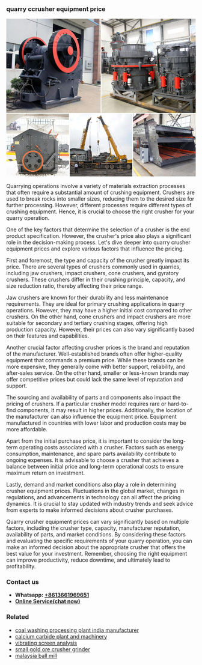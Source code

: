 <h3>quarry ccrusher equipment price</h3><img src='1708663515.jpg' alt=''><p>Quarrying operations involve a variety of materials extraction processes that often require a substantial amount of crushing equipment. Crushers are used to break rocks into smaller sizes, reducing them to the desired size for further processing. However, different processes require different types of crushing equipment. Hence, it is crucial to choose the right crusher for your quarry operation.</p><p>One of the key factors that determine the selection of a crusher is the end product specification. However, the crusher's price also plays a significant role in the decision-making process. Let's dive deeper into quarry crusher equipment prices and explore various factors that influence the pricing.</p><p>First and foremost, the type and capacity of the crusher greatly impact its price. There are several types of crushers commonly used in quarries, including jaw crushers, impact crushers, cone crushers, and gyratory crushers. These crushers differ in their crushing principle, capacity, and size reduction ratio, thereby affecting their price range.</p><p>Jaw crushers are known for their durability and less maintenance requirements. They are ideal for primary crushing applications in quarry operations. However, they may have a higher initial cost compared to other crushers. On the other hand, cone crushers and impact crushers are more suitable for secondary and tertiary crushing stages, offering high production capacity. However, their prices can also vary significantly based on their features and capabilities.</p><p>Another crucial factor affecting crusher prices is the brand and reputation of the manufacturer. Well-established brands often offer higher-quality equipment that commands a premium price. While these brands can be more expensive, they generally come with better support, reliability, and after-sales service. On the other hand, smaller or less-known brands may offer competitive prices but could lack the same level of reputation and support.</p><p>The sourcing and availability of parts and components also impact the pricing of crushers. If a particular crusher model requires rare or hard-to-find components, it may result in higher prices. Additionally, the location of the manufacturer can also influence the equipment price. Equipment manufactured in countries with lower labor and production costs may be more affordable.</p><p>Apart from the initial purchase price, it is important to consider the long-term operating costs associated with a crusher. Factors such as energy consumption, maintenance, and spare parts availability contribute to ongoing expenses. It is advisable to choose a crusher that achieves a balance between initial price and long-term operational costs to ensure maximum return on investment.</p><p>Lastly, demand and market conditions also play a role in determining crusher equipment prices. Fluctuations in the global market, changes in regulations, and advancements in technology can all affect the pricing dynamics. It is crucial to stay updated with industry trends and seek advice from experts to make informed decisions about crusher purchases.</p><p>Quarry crusher equipment prices can vary significantly based on multiple factors, including the crusher type, capacity, manufacturer reputation, availability of parts, and market conditions. By considering these factors and evaluating the specific requirements of your quarry operation, you can make an informed decision about the appropriate crusher that offers the best value for your investment. Remember, choosing the right equipment can improve productivity, reduce downtime, and ultimately lead to profitability.</p><h3>Contact us</h3><ul><li><strong>Whatsapp:&nbsp;<a href="https://wa.me/8613661969651">+8613661969651</a></strong></li><li><a href="https://swt.shibang-china.com/?git&amp;zhl&amp;quarry ccrusher equipment price"><strong>Online Service(chat now)</strong></a></li></ul><h3>Related</h3><ul><li><a href='coal washing processing plant india manufacturer.md'>coal washing processing plant india manufacturer</a></li><li><a href='calcium carbide plant and machinery.md'>calcium carbide plant and machinery</a></li><li><a href='vibrating screen analysis.md'>vibrating screen analysis</a></li><li><a href='small gold ore crusher grinder.md'>small gold ore crusher grinder</a></li><li><a href='malaysia ball mill.md'>malaysia ball mill</a></li></ul>